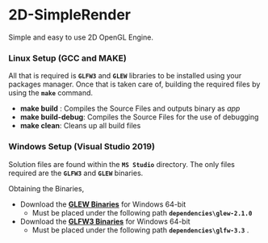 # 2D-SimpleRender
Simple and easy to use 2D OpenGL Engine.


### Linux Setup (GCC and MAKE)
All that is required is **`GLFW3`** and **`GLEW`** libraries to be installed using your packages manager.
Once that is taken care of, building the required files by using the **`make`** command.
- **make build** : Compiles the Source Files and outputs binary as *app*
- **make build-debug**: Compiles the Source Files for the use of debugging
- **make clean**: Cleans up all build files



### Windows Setup (Visual Studio 2019)
Solution files are found within the **`MS Studio`** directory. The only files required are the **`GLFW3`** and **`GLEW`** binaries.

Obtaining the Binaries,
- Download the [**GLEW Binaries**](http://glew.sourceforge.net/) for Windows 64-bit
    - Must be placed under the following path **`dependencies\glew-2.1.0`**
- Download the [**GLFW3 Binaries**](https://www.glfw.org/download.html) for Windows 64-bit
    - Must be placed under the following path **`dependencies\glfw-3.3`**
.
